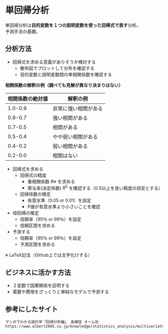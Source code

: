 # 単回帰分析

単回帰分析は**目的変数を１つの説明変数を使った回帰式で表す**分析。  
予測手法の基礎。

## 分析方法
- 回帰式を求める意義がありそうか検討する
  - 散布図でプロットして分布を確認する
  - 目的変数と説明変数間の単相関係数を確認する

**相関係数の解釈の例（調べても見解が異なり決まりはない）**

相関係数の絶対値 | 解釈の例
--|--
1.0-0.9 | 非常に強い相関がある
0.9-0.7 | 強い相関がある
0.7-0.5 | 相関がある
0.5-0.4 | やや弱い相関がある
0.4-0.2  | 弱い相関がある
0.2-0.0 | 相関はない

- 回帰式を求める
  - 回帰式の精度
    - 重相関係数 $R$※ を求める
    - 寄与率(決定係数) $R^2$ を確認する（0.5以上を良い精度の目安とする）
  - 回帰係数の検定
    - 有意水準（0.05 or 0.01）を設定
    - P値が有意水準より小さいことを確認
- 母回帰の推定
  - 信頼率（95％ or 99％）を設定
  - 信頼区間を求める
- 予測する
  - 信頼率（95％ or 99％）を設定
  - 予測区間を求める

※ LaTeX記法（Github上では文字化けする）

## ビジネスに活かす方法
- ２変数で因果関係を証明する
- 需要や費用をざっくりと単純なモデルで予測する

## 参考にしたサイト
```
マンガでわかる統計学「回帰分析編」 高橋信 オーム社
https://www.albert2005.co.jp/knowledge/statistics_analysis/multivariate_analysis/single_regression
```
